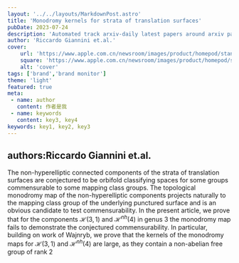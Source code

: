 ---layout: '../../layouts/MarkdownPost.astro'title: 'Monodromy kernels for strata of translation surfaces'pubDate: 2023-07-24description: 'Automated track arxiv-daily latest papers around arxiv paper daily template'author: 'Riccardo Giannini et.al.'cover:    url: 'https://www.apple.com.cn/newsroom/images/product/homepod/standard/Apple-HomePod-hero-230118_big.jpg.large_2x.jpg'    square: 'https://www.apple.com.cn/newsroom/images/product/homepod/standard/Apple-HomePod-hero-230118_big.jpg.large_2x.jpg'    alt: 'cover'tags: ['brand','brand monitor'] theme: 'light'featured: true
meta: - name: author   content: 作者是我 - name: keywords   content: key3, key4
keywords: key1, key2, key3---## authors:Riccardo Giannini et.al. The non-hyperelliptic connected components of the strata of translation surfaces are conjectured to be orbifold classifying spaces for some groups commensurable to some mapping class groups. The topological monodromy map of the non-hyperelliptic components projects naturally to the mapping class group of the underlying punctured surface and is an obvious candidate to test commensurability. In the present article, we prove that for the components $\mathcal{H}(3,1)$ and $\mathcal{H}^{nh}(4)$ in genus 3 the monodromy map fails to demonstrate the conjectured commensurability. In particular, building on work of Wajnryb, we prove that the kernels of the monodromy maps for $\mathcal{H}(3,1)$ and $\mathcal{H}^{nh}(4)$ are large, as they contain a non-abelian free group of rank $2$
